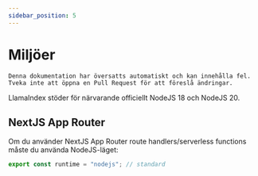 ```yaml
---
sidebar_position: 5
---
```


# Miljöer

`Denna dokumentation har översatts automatiskt och kan innehålla fel. Tveka inte att öppna en Pull Request för att föreslå ändringar.`

LlamaIndex stöder för närvarande officiellt NodeJS 18 och NodeJS 20.

## NextJS App Router

Om du använder NextJS App Router route handlers/serverless functions måste du använda NodeJS-läget:

```js
export const runtime = "nodejs"; // standard
```


